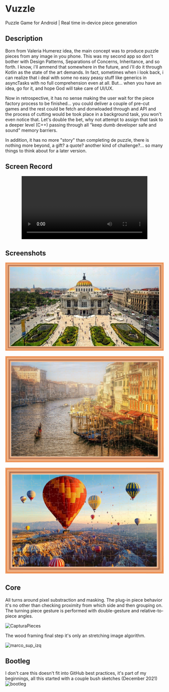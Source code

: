 # Vuzzle
  Puzzle Game for Android | Real time in-device piece generation

## Description

Born from Valeria Humerez idea, the main concept was to produce puzzle pieces from any image in you phone. This was my second app so don't bother with Design Patterns, Separations of Concerns, Inheritance, and so forth. I know, i'll ammend that somewhere in the future, and i'll do it through Kotlin as the state of the art demands. In fact, sometimes when i look back, i can realize that i deal with some no easy peasy stuff like generics in asyncTasks with no full comprehension even at all. But... when you have an idea, go for it, and hope God will take care of UI/UX.

Now in retrospective, it has no sense making the user wait for the piece factory process to be finished... you could deliver a couple of pre-cut games and the rest could be fetch and donwloaded through and API and the process of cutting would be took place in a background task, you won't even notice that. Let's double the bet, why not attempt to assign that task to a deeper level (C++) passing through all "keep dumb developer safe and sound" memory barriers.

In addition, it has no more "story" than completing de puzzle, there is nothing more beyond, a gift? a quote? another kind of challenge?... so many things to think about for a later version.


## Screen Record

<div align="center">
  <video src="https://github.com/Jmlucero1984/Vuzzle/assets/91501518/dc9de31d-aacf-4fbf-a6b8-1d9edcf88e82" width="400" />
</div>


## Screenshots

![MuseoBellasArtesMéxico](https://github.com/Jmlucero1984/Vuzzle/blob/main/ScreenShot_1.jpeg)
 

![Venezia](https://github.com/Jmlucero1984/Vuzzle/blob/main/ScreenShot_2.jpeg)

![capadocia](https://github.com/Jmlucero1984/Vuzzle/blob/main/ScreenShot_3.jpeg)


## Core 

All turns around pixel substraction and masking. The plug-in piece behavior it's no other than checking proximity from which side and then grouping on.
The turning piece gesture is performed with double-gesture and relative-to-piece angles.

![CapturaPieces](https://github.com/Jmlucero1984/Vuzzle/assets/91501518/95b31a80-e69c-4c26-a698-9ac4cd6d57ea)

The wood framing final step it's only an stretching image algorithm.

![marco_sup_izq](https://github.com/Jmlucero1984/Vuzzle/assets/91501518/2dda7d5e-ee4e-40f6-8a61-01a36b5ac1d7)

## Bootleg
I don't care this doesn't fit into GitHub best practices, it's part of my beginnings, all this started with a couple bush sketches (December 2021)
![bootleg](https://github.com/Jmlucero1984/Vuzzle/assets/91501518/906a6c5a-0389-4e2c-b075-5cce9f8aefec)
